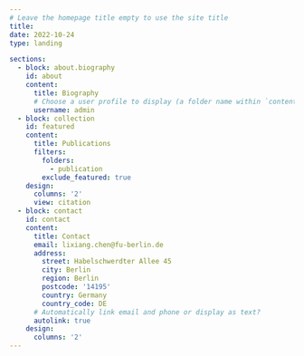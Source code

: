 ```yaml
---
# Leave the homepage title empty to use the site title
title:
date: 2022-10-24
type: landing

sections:
  - block: about.biography
    id: about
    content:
      title: Biography
      # Choose a user profile to display (a folder name within `content/authors/`)
      username: admin
  - block: collection
    id: featured
    content:
      title: Publications
      filters:
        folders:
          - publication
        exclude_featured: true
    design:
      columns: '2'
      view: citation
  - block: contact
    id: contact
    content:
      title: Contact
      email: lixiang.chen@fu-berlin.de
	  address:
        street: Habelschwerdter Allee 45
        city: Berlin
        region: Berlin
        postcode: '14195'
        country: Germany
        country_code: DE
      # Automatically link email and phone or display as text?
      autolink: true
    design:
      columns: '2'
---
```

